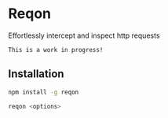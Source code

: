 # Reqon

Effortlessly intercept and inspect http requests

`This is a work in progress!`

## Installation

```bash
npm install -g reqon

reqon <options>
```
